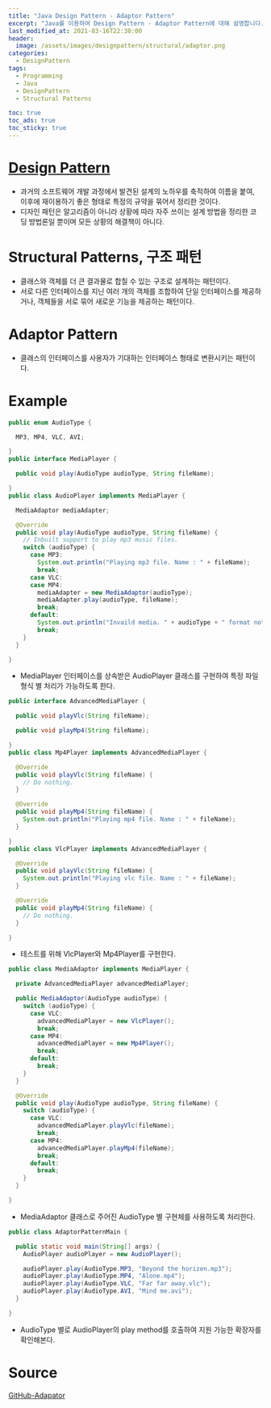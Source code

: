 ```yaml
---
title: "Java Design Pattern - Adaptor Pattern"
excerpt: "Java를 이용하여 Design Pattern - Adaptor Pattern에 대해 설명합니다."
last_modified_at: 2021-03-16T22:30:00
header:
  image: /assets/images/designpattern/structural/adaptor.png
categories:
  - DesignPattern
tags:
  - Programming
  - Java
  - DesignPattern
  - Structural Patterns

toc: true
toc_ads: true
toc_sticky: true
---
```

# [Design Pattern](../designpattern)
- 과거의 소프트웨어 개발 과정에서 발견된 설계의 노하우를 축적하여 이름을 붙여, 이후에 재이용하기 좋은 형태로 특정의 규약을 묶어서 정리한 것이다.
- 디자인 패턴은 알고리즘이 아니라 상황에 따라 자주 쓰이는 설계 방법을 정리한 코딩 방법론일 뿐이며 모든 상황의 해결책이 아니다.

# Structural Patterns, 구조 패턴
- 클래스와 객체를 더 큰 결과물로 합칠 수 있는 구조로 설계하는 패턴이다.
- 서로 다른 인터페이스를 지닌 여러 개의 객체를 조합하여 단일 인터페이스를 제공하거나, 객체들을 서로 묶어 새로운 기능을 제공하는 패턴이다.

# Adaptor Pattern
- 클래스의 인터페이스를 사용자가 기대하는 인터페이스 형태로 변환시키는 패턴이다.

# Example
```java
public enum AudioType {

  MP3, MP4, VLC, AVI;

}
public interface MediaPlayer {

  public void play(AudioType audioType, String fileName);

}
public class AudioPlayer implements MediaPlayer {

  MediaAdaptor mediaAdapter;

  @Override
  public void play(AudioType audioType, String fileName) {
    // Inbuilt support to play mp3 music files.
    switch (audioType) {
      case MP3:
        System.out.println("Playing mp3 file. Name : " + fileName);
        break;
      case VLC:
      case MP4:
        mediaAdapter = new MediaAdaptor(audioType);
        mediaAdapter.play(audioType, fileName);
        break;
      default:
        System.out.println("Invaild media. " + audioType + " format not supported.");
        break;
    }
  }

}
```

- MediaPlayer 인터페이스를 상속받은 AudioPlayer 클래스를 구현하여 특정 파일 형식 별 처리가 가능하도록 한다.

```java
public interface AdvancedMediaPlayer {

  public void playVlc(String fileName);

  public void playMp4(String fileName);

}
public class Mp4Player implements AdvancedMediaPlayer {

  @Override
  public void playVlc(String fileName) {
    // Do nothing.
  }

  @Override
  public void playMp4(String fileName) {
    System.out.println("Playing mp4 file. Name : " + fileName);
  }

}
public class VlcPlayer implements AdvancedMediaPlayer {

  @Override
  public void playVlc(String fileName) {
    System.out.println("Playing vlc file. Name : " + fileName);
  }

  @Override
  public void playMp4(String fileName) {
    // Do nothing.
  }

}
```

- 테스트를 위해 VlcPlayer와 Mp4Player를 구현한다.

```java
public class MediaAdaptor implements MediaPlayer {

  private AdvancedMediaPlayer advancedMediaPlayer;

  public MediaAdaptor(AudioType audioType) {
    switch (audioType) {
      case VLC:
        advancedMediaPlayer = new VlcPlayer();
        break;
      case MP4:
        advancedMediaPlayer = new Mp4Player();
        break;
      default:
        break;
    }
  }

  @Override
  public void play(AudioType audioType, String fileName) {
    switch (audioType) {
      case VLC:
        advancedMediaPlayer.playVlc(fileName);
        break;
      case MP4:
        advancedMediaPlayer.playMp4(fileName);
        break;
      default:
        break;
    }
  }

}
```

- MediaAdaptor 클래스로 주어진 AudioType 별 구현체를 사용하도록 처리한다.

```java
public class AdaptorPatternMain {

  public static void main(String[] args) {
    AudioPlayer audioPlayer = new AudioPlayer();

    audioPlayer.play(AudioType.MP3, "Beyond the horizen.mp3");
    audioPlayer.play(AudioType.MP4, "Alone.mp4");
    audioPlayer.play(AudioType.VLC, "Far far away.vlc");
    audioPlayer.play(AudioType.AVI, "Mind me.avi");
  }

}
```

- AudioType 별로 AudioPlayer의 play method를 호출하여 지원 가능한 확장자를 확인해본다.

# Source
[GitHub-Adapator](https://github.com/GracefulSoul/Sample/tree/master/src/main/java/gracefulsoul/designpattern/structural/adaptor)